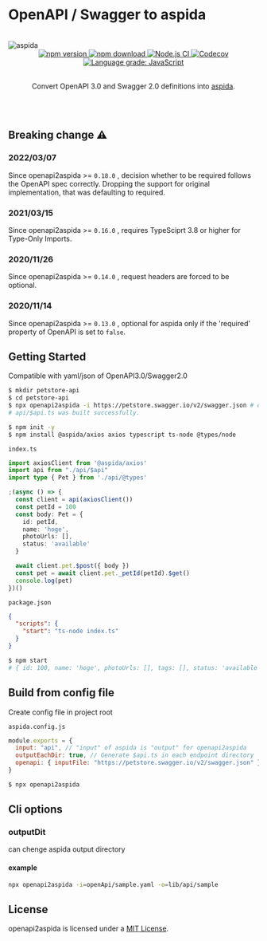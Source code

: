 # OpenAPI / Swagger to aspida
<br />
<img src="https://aspida.github.io/aspida/logos/png/logo.png" alt="aspida" title="aspida" />
<div align="center">
  <a href="https://www.npmjs.com/package/openapi2aspida">
    <img src="https://img.shields.io/npm/v/openapi2aspida" alt="npm version" />
  </a>
  <a href="https://www.npmjs.com/package/openapi2aspida">
    <img src="https://img.shields.io/npm/dm/openapi2aspida" alt="npm download" />
  </a>
  <a href="https://github.com/aspida/openapi2aspida/actions?query=workflow%3A%22Node.js+CI%22">
    <img src="https://github.com/aspida/openapi2aspida/workflows/Node.js%20CI/badge.svg" alt="Node.js CI" />
  </a>
  <a href="https://codecov.io/gh/aspida/aspida">
    <img src="https://img.shields.io/codecov/c/github/aspida/openapi2aspida.svg" alt="Codecov" />
  </a>
  <a href="https://lgtm.com/projects/g/aspida/openapi2aspida/context:javascript">
    <img src="https://img.shields.io/lgtm/grade/javascript/g/aspida/openapi2aspida.svg" alt="Language grade: JavaScript" />
  </a>
</div>
<br />
<p align="center">Convert OpenAPI 3.0 and Swagger 2.0 definitions into <a href="https://github.com/aspida/aspida/tree/master/packages/aspida">aspida</a>.</p>
<br />
<br />

## Breaking change :warning:

### 2022/03/07
Since openapi2aspida >= `0.18.0` , decision whether to be required follows the OpenAPI spec correctly. Dropping the support for original implementation, that was defaulting to required.

### 2021/03/15
Since openapi2aspida >= `0.16.0` , requires TypeSciprt 3.8 or higher for Type-Only Imports.

### 2020/11/26
Since openapi2aspida >= `0.14.0` , request headers are forced to be optional.

### 2020/11/14
Since openapi2aspida >= `0.13.0` , optional for aspida only if the 'required' property of OpenAPI is set to `false`.

## Getting Started

Compatible with yaml/json of OpenAPI3.0/Swagger2.0

```sh
$ mkdir petstore-api
$ cd petstore-api
$ npx openapi2aspida -i https://petstore.swagger.io/v2/swagger.json # or ../local-swagger.yaml
# api/$api.ts was built successfully.

$ npm init -y
$ npm install @aspida/axios axios typescript ts-node @types/node
```

`index.ts`
```ts
import axiosClient from '@aspida/axios'
import api from "./api/$api"
import type { Pet } from './api/@types'

;(async () => {
  const client = api(axiosClient())
  const petId = 100
  const body: Pet = {
    id: petId,
    name: 'hoge',
    photoUrls: [],
    status: 'available'
  }

  await client.pet.$post({ body })
  const pet = await client.pet._petId(petId).$get()
  console.log(pet)
})()
```

`package.json`
```json
{
  "scripts": {
    "start": "ts-node index.ts"
  }
}
```

```sh
$ npm start
# { id: 100, name: 'hoge', photoUrls: [], tags: [], status: 'available' }
```

## Build from config file

Create config file in project root

`aspida.config.js`

```js
module.exports = {
  input: "api", // "input" of aspida is "output" for openapi2aspida
  outputEachDir: true, // Generate $api.ts in each endpoint directory
  openapi: { inputFile: "https://petstore.swagger.io/v2/swagger.json" }
}
```

```sh
$ npx openapi2aspida
```
## Cli options

### outputDit

can chenge aspida output directory

#### example

```bash
npx openapi2aspida -i=openApi/sample.yaml -o=lib/api/sample
```

## License

openapi2aspida is licensed under a [MIT License](https://github.com/aspida/openapi2aspida/blob/master/LICENSE).
